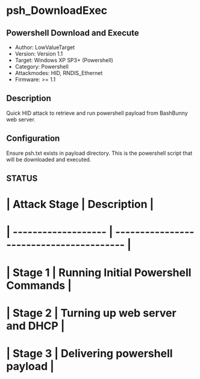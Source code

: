 # psh_DownloadExec
## Powershell Download and Execute

* Author: LowValueTarget
* Version: Version 1.1
* Target: Windows XP SP3+ (Powershell)
* Category: Powershell
* Attackmodes: HID, RNDIS_Ethernet
* Firmware: >= 1.1

## Description

Quick HID attack to retrieve and run powershell payload from BashBunny web server.

## Configuration

Ensure psh.txt exists in payload directory. This is the powershell script that will be downloaded and executed.

## STATUS

# | Attack Stage        | Description                              |
# | ------------------- | ---------------------------------------- |
# | Stage 1             | Running Initial Powershell Commands      |
# | Stage 2             | Turning up web server and DHCP           |
# | Stage 3             | Delivering powershell payload            |
